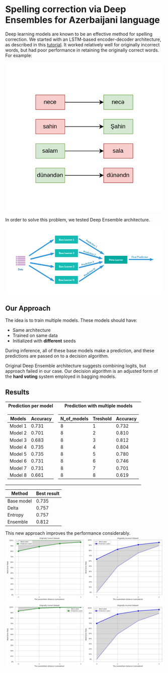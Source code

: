 # Spelling correction via Deep Ensembles for Azerbaijani language
Deep learning models are known to be an effective method for spelling correction. We started with an LSTM-based encoder-decoder architecture, as described in this [tutorial](https://keras.io/examples/nlp/lstm_seq2seq/). It worked relatively well for originally incorrect words, but had poor performance in retaining the originally correct words. For example:

![sample](images/sample.png)
  
In order to solve this problem, we tested Deep Ensemble architecture.

![Deep Ensemble Architecture](images/de.png "Deep Ensemble Architecture")

## Our Approach
The idea is to train multiple models. These models should have:
* Same architecture
* Trained on same data
* Initialized with **different** seeds
  
During inference, all of these base models make a prediction, and these predictions are passed on to a decision algorithm.

Original Deep Ensemble architecture suggests combining logits, but approach failed in our case. Our decision algorithm is an adjusted form of the **hard voting** system employed in bagging models.

## Results

<table>
<tr><th>Prediction per model </th><th>Prediction with multiple models</th></tr>
<tr><td>

| Models | Accuracy |
|----------|----------|
| Model 1 | 0.731 |
| Model 2 | 0.701 |
| Model 3 | 0.683 |
| Model 4 | 0.735 |
| Model 5 | 0.735 |
| Model 6 | 0.731 |
| Model 7 | 0.731 |
| Model 8 | 0.661 |

</td><td>

| N_of_models | Treshold | Accuracy |
|----------|----------|----------|
| 8 | 1 | 0.732 |
| 8 | 2 | 0.810 |
| 8 | 3 | 0.812 |
| 8 | 4 | 0.804 |
| 8 | 5 | 0.780 |
| 8 | 6 | 0.746 |
| 8 | 7 | 0.701 |
| 8 | 8 | 0.619 |


</td></tr> </table>

| Method | Best result |
|----------|----------|
| Base model | 0.735 |
| Delta | 0.757 |
| Entropy | 0.757 |
| Ensemble | 0.812 |


This new approach improves the performance considerably.
![test](results/Corr_Incorr_Plot_1-1.jpg)
![test](results/Corr_Incorr_Plot_7-3.jpg)
